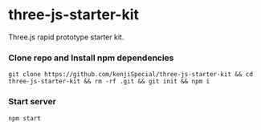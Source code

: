# three-js-starter-kit

Three.js rapid prototype starter kit.

### Clone repo and Install npm dependencies

```
git clone https://github.com/kenjiSpecial/three-js-starter-kit && cd three-js-starter-kit && rm -rf .git && git init && npm i
```

### Start server

```
npm start
```

